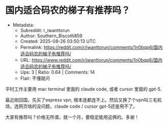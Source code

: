 # 国内适合码农的梯子有推荐吗？

- Metadata:
  - Subreddit: r_iwanttorun
  - Author: Southern_Biscotti859
  - Created: 2025-08-26 03:50:13 UTC
  - Permalink: https://reddit.com/r/iwanttorun/comments/1n0bqp6/国内适合码农的梯子有推荐吗/
  - URL: https://www.reddit.com/r/iwanttorun/comments/1n0bqp6/国内适合码农的梯子有推荐吗/
  - Ups: 3 | Ratio: 0.64 | Comments: 14
  - Flair: 不懂就问


平时工作主要用 mac terminal 里面的 claude code, 或者 cursor 里面的
gpt-5.

最近刚回国，先买了express vpn,
根本连都连不上。然后又换了个vpn叫三毛机场，连网页啥的没问题，claude code
/ cursor gpt-5还是用不了。

大家有推荐吗？价格无所谓，就一个月，要稳定能用这俩的。多谢！

